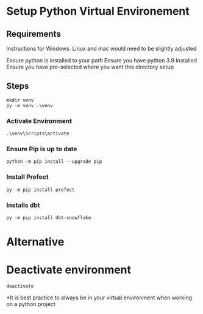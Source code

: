 # Setup Python Virtual Environement
## Requirements
Instructions for Windows. Linux and mac would need to be slightly adjusted

Ensure python is installed to your path
Ensure you have python 3.9 installed
Ensure you have pre-selected where you want this directory setup

## Steps
    mkdir venv
    py -m venv .\venv

### Activate Environment
    .\venv\Scripts\activate
### Ensure Pip is up to date
    python -m pip install --upgrade pip

### Install Prefect
    py -m pip install prefect
### Installs dbt
    py -m pip install dbt-snowflake

# Alternative
# Deactivate environment
    deactivate
*It is best practice to always be in your virtual environment when working on a python project
